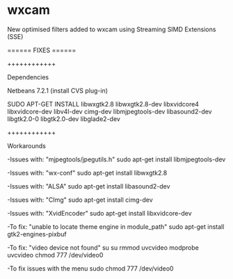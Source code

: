 wxcam
=====

New optimised filters added to wxcam using Streaming SIMD Extensions (SSE)

======  FIXES ======

++++++++++++

Dependencies

Netbeans 7.2.1 (install CVS plug-in)

SUDO APT-GET INSTALL libwxgtk2.8 libwxgtk2.8-dev libxvidcore4 libxvidcore-dev libv4l-dev cimg-dev libmjpegtools-dev libasound2-dev libgtk2.0-0 libgtk2.0-dev libglade2-dev

++++++++++++

Workarounds

-Issues with: "mjpegtools/jpegutils.h"
sudo apt-get install libmjpegtools-dev

-Issues with: "wx-conf"
sudo apt-get install libwxgtk2.8

-Issues with: "ALSA"
sudo apt-get install libasound2-dev

-Issues with: "CImg"
sudo apt-get install cimg-dev

-Issues with: "XvidEncoder"
sudo apt-get install libxvidcore-dev

-To fix: "unable to locate theme engine in module_path"
sudo apt-get install gtk2-engines-pixbuf

-To fix: "video device not found"
su su
rmmod uvcvideo
modprobe uvcvideo
chmod 777 /dev/video0

-To fix issues with the menu
sudo chmod 777 /dev/video0
